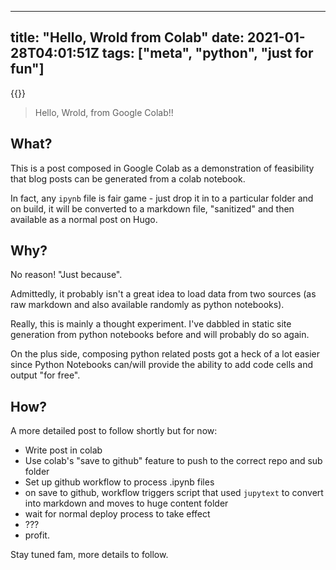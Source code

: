 
---
title: "Hello, Wrold from Colab"
date: 2021-01-28T04:01:51Z
tags: ["meta", "python", "just for fun"]
---

{{<toc>}}

> Hello, Wrold, from Google Colab!!

## What?

This is a post composed in Google Colab as a demonstration of feasibility that blog posts can be generated from a colab notebook.

In fact, any `ipynb` file is fair game - just drop it in to a particular folder and on build, it will be converted to a markdown file, "sanitized" and then available as a normal post on Hugo.

## Why?

No reason! "Just because".

Admittedly, it probably isn't a great idea to load data from two sources (as raw markdown and also available randomly as python notebooks).

Really, this is mainly a thought experiment. I've dabbled in static site generation from python notebooks before and will probably do so again.

On the plus side, composing python related posts got a heck of a lot easier since Python Notebooks can/will provide the ability to add code cells and output "for free".

## How?

A more detailed post to follow shortly but for now:

- Write post in colab
- Use colab's "save to github" feature to push to the correct repo and sub folder
- Set up github workflow to process .ipynb files
- on save to github, workflow triggers script that used `jupytext` to convert into markdown and moves to huge content folder
- wait for normal deploy process to take effect
- ???
- profit.

Stay tuned fam, more details to follow.



